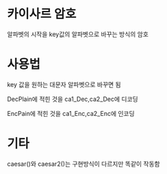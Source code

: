 # 카이사르 암호
알파벳의 시작을 key값의 알파벳으로 바꾸는 방식의 암호
# 사용법
key 값을 원하는 대문자 알파벳으로 바꾸면 됨



DecPlain에 적힌 것을 ca1_Dec,ca2_Dec에 디코딩

EncPain에 적힌 것을 ca1_Enc,ca2_Enc에 인코딩
# 기타
caesar()와 caesar2()는 구현방식이 다르지만 똑같이 작동함

